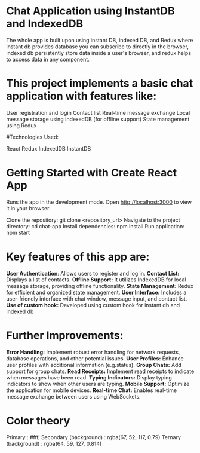 # Chat Application using InstantDB and IndexedDB

The whole app is built upon using instant DB, indexed DB, and Redux where instant db provides database you can subscribe to directly in the browser, indexed db persistently store data inside a user's browser, and redux helps to access data in any component. 

# This project implements a basic chat application with features like:

User registration and login
Contact list
Real-time message exchange
Local message storage using IndexedDB (for offline support)
State management using Redux

#Technologies Used:

React
Redux
IndexedDB
InstantDB

# Getting Started with Create React App

Runs the app in the development mode.
Open [http://localhost:3000](http://localhost:3000) to view it in your browser.

Clone the repository: git clone <repository_url>
Navigate to the project directory: cd chat-app
Install dependencies: npm install
Run application: npm start

# Key features of this app are:

**User Authentication**: Allows users to register and log in.
**Contact List:** Displays a list of contacts.
**Offline Support:** It utilizes IndexedDB for local message storage, providing offline functionality.
**State Management:** Redux for efficient and organized state management.
**User Interface:** Includes a user-friendly interface with chat window, message input, and contact list.
**Use of custom hook:** Developed using custom hook for instant db and indexed db

# Further Improvements:

**Error Handling:** Implement robust error handling for network requests, database operations, and other potential issues.
**User Profiles:** Enhance user profiles with additional information (e.g.status).
**Group Chats:** Add support for group chats.
**Read Receipts:** Implement read receipts to indicate when messages have been read.
**Typing Indicators:** Display typing indicators to show when other users are typing.
**Mobile Support:** Optimize the application for mobile devices.
**Real-time Chat:** Enables real-time message exchange between users using WebSockets.

# Color theory

Primary : #fff,
Secondary (background) : rgba(67, 52, 117, 0.79)
Ternary (background) : rgba(64, 59, 127, 0.814)

